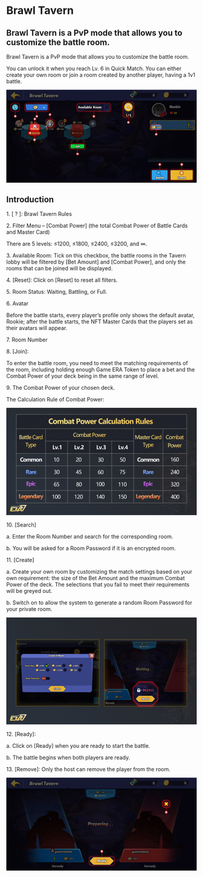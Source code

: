 # Brawl Tavern

## Brawl Tavern is a PvP mode that allows you to customize the battle room.

Brawl Tavern is a PvP mode that allows you to customize the battle room.

You can unlock it when you reach Lv. 6 in Quick Match. You can either create your own room or join a room created by another player, having a 1v1 battle.

![](<../../.gitbook/assets/2 (1).png>)

## Introduction

1\.    \[ ? ]: Brawl Tavern Rules

2\.    Filter Menu – \[Combat Power] (the total Combat Power of Battle Cards and Master Card)

There are 5 levels: ≤1200, ≤1800, ≤2400, ≤3200, and ∞.

3\.    Available Room: Tick on this checkbox, the battle rooms in the Tavern lobby will be filtered by \[Bet Amount] and \[Combat Power], and only the rooms that can be joined will be displayed.

4\.    \[Reset]: Click on \[Reset] to reset all filters.

5\.    Room Status: Waiting, Battling, or Full.

6\.    Avatar

Before the battle starts, every player’s profile only shows the default avatar, Rookie; after the battle starts, the NFT Master Cards that the players set as their avatars will appear.

7\.    Room Number

8\.    \[Join]:

To enter the battle room, you need to meet the matching requirements of the room, including holding enough Game ERA Token to place a bet and the Combat Power of your deck being in the same range of level.

9\.  The Combat Power of your chosen deck.

The Calculation Rule of Combat Power:

![](<../../.gitbook/assets/combat power.png>)

10\.  \[Search]

a.    Enter the Room Number and search for the corresponding room.

b.    You will be asked for a Room Password if it is an encrypted room.

11\.  \[Create]

a.    Create your own room by customizing the match settings based on your own requirement: the size of the Bet Amount and the maximum Combat Power of the deck. The selections that you fail to meet their requirements will be greyed out.

b.    Switch on to allow the system to generate a random Room Password for your private room.

![](<../../.gitbook/assets/1 (2).png>)

12\.  \[Ready]:

a.    Click on \[Ready] when you are ready to start the battle.

b.    The battle begins when both players are ready.

13\.  \[Remove]: Only the host can remove the player from the room.

![](<../../.gitbook/assets/3 (1).png>)
